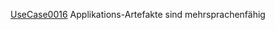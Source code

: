 [UseCase0016](https://github.com/DomainDrivenArchitecture/ddaRequirement/blob/master/de/requirements/UseCase0016.md)  Applikations-Artefakte sind mehrsprachenfähig